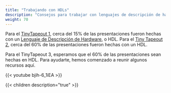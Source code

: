 ```yaml
---
title: "Trabajando con HDLs"
description: "Consejos para trabajar con lenguajes de descripción de hardware"
weight: 70
---
```


Para el [TinyTapeout 1](/es/runs/tt01/), cerca del 15% de las presentaciones fueron hechas con un [Lenguaje de Descripción de Hardware](https://www.zerotoasiccourse.com/terminology/hdl/), o HDL. Para el [Tiny Tapeout 2](/es/runs/tt02/), cerca del 60% de las presentaciones fueron hechas con un HDL.

Para el TinyTapeout 3, esperamos que el 60% de las presentaciones sean hechas en HDL. Para ayudarte, hemos comenzado a reunir algunos recursos aquí.

{{< youtube bjih-6_1iEA >}}

{{< children description="true" >}}
